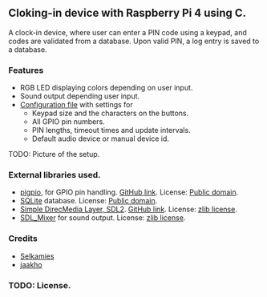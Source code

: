 ## Cloking-in device with Raspberry Pi 4 using C.

A clock-in device, where user can enter a PIN code using a keypad, and codes are validated from a database. Upon valid PIN, a log entry is saved to a database. 

### Features

- RGB LED displaying colors depending on user input.
- Sound output depending user input.
- [Configuration file](config/config.ini) with settings for
  - Keypad size and the characters on the buttons.
  - All GPIO pin numbers.
  - PIN lengths, timeout times and update intervals.
  - Default audio device or manual device id.

TODO: Picture of the setup.

### External libraries used.
- [pigpio](https://abyz.me.uk/rpi/pigpio/), for GPIO pin handling. [GitHub link](https://github.com/joan2937/pigpio). License: [Public domain](https://github.com/joan2937/pigpio/blob/master/UNLICENCE).
- [SQLite](https://www.sqlite.org/index.html) database. License: [Public domain](https://www.sqlite.org/copyright.html).
- [Simple DirecMedia Layer, SDL2](https://www.libsdl.org/). [GitHub link](https://github.com/libsdl-org/SDL). License: [zlib license](https://www.libsdl.org/license.php).
- [SDL_Mixer](https://github.com/libsdl-org/SDL_mixer) for sound output. License: [zlib license](https://github.com/libsdl-org/SDL_mixer/blob/main/LICENSE.txt).

### Credits
- [Selkamies](https://github.com/Selkamies)
- [jaakho](https://github.com/jaakho)

### TODO: License.